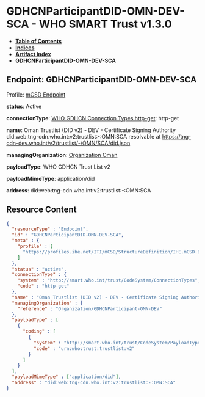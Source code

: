 # GDHCNParticipantDID-OMN-DEV-SCA - WHO SMART Trust v1.3.0

* [**Table of Contents**](toc.md)
* [**Indices**](indices.md)
* [**Artifact Index**](artifacts.md)
* **GDHCNParticipantDID-OMN-DEV-SCA**

## Endpoint: GDHCNParticipantDID-OMN-DEV-SCA

Profile: [mCSD Endpoint](https://profiles.ihe.net/ITI/mCSD/4.0.0/StructureDefinition-IHE.mCSD.Endpoint.html)

**status**: Active

**connectionType**: [WHO GDHCN Connection Types http-get](CodeSystem-ConnectionTypes.md#ConnectionTypes-http-get): http-get

**name**: Oman Trustlist (DID v2) - DEV - Certificate Signing Authority did:web:tng-cdn.who.int:v2:trustlist:-:OMN:SCA resolvable at https://tng-cdn-dev.who.int/v2/trustlist/-/OMN/SCA/did.json

**managingOrganization**: [Organization Oman](Organization-GDHCNParticipant-OMN-DEV.md)

**payloadType**: WHO GDHCN Trust List v2

**payloadMimeType**: application/did

**address**: did:web:tng-cdn.who.int:v2:trustlist:-:OMN:SCA



## Resource Content

```json
{
  "resourceType" : "Endpoint",
  "id" : "GDHCNParticipantDID-OMN-DEV-SCA",
  "meta" : {
    "profile" : [
      "https://profiles.ihe.net/ITI/mCSD/StructureDefinition/IHE.mCSD.Endpoint"
    ]
  },
  "status" : "active",
  "connectionType" : {
    "system" : "http://smart.who.int/trust/CodeSystem/ConnectionTypes",
    "code" : "http-get"
  },
  "name" : "Oman Trustlist (DID v2) - DEV - Certificate Signing Authority\ndid:web:tng-cdn.who.int:v2:trustlist:-:OMN:SCA\nresolvable at https://tng-cdn-dev.who.int/v2/trustlist/-/OMN/SCA/did.json",
  "managingOrganization" : {
    "reference" : "Organization/GDHCNParticipant-OMN-DEV"
  },
  "payloadType" : [
    {
      "coding" : [
        {
          "system" : "http://smart.who.int/trust/CodeSystem/PayloadTypes",
          "code" : "urn:who:trust:trustlist:v2"
        }
      ]
    }
  ],
  "payloadMimeType" : ["application/did"],
  "address" : "did:web:tng-cdn.who.int:v2:trustlist:-:OMN:SCA"
}

```
